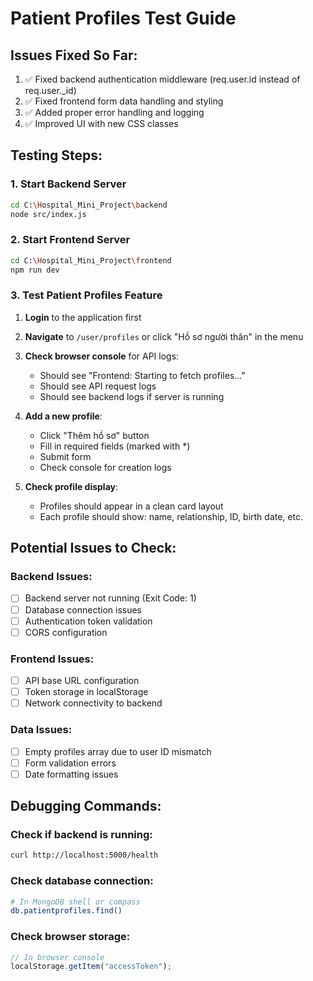 # Patient Profiles Test Guide

## Issues Fixed So Far:

1. ✅ Fixed backend authentication middleware (req.user.id instead of req.user.\_id)
2. ✅ Fixed frontend form data handling and styling
3. ✅ Added proper error handling and logging
4. ✅ Improved UI with new CSS classes

## Testing Steps:

### 1. Start Backend Server

```bash
cd C:\Hospital_Mini_Project\backend
node src/index.js
```

### 2. Start Frontend Server

```bash
cd C:\Hospital_Mini_Project\frontend
npm run dev
```

### 3. Test Patient Profiles Feature

1. **Login** to the application first
2. **Navigate** to `/user/profiles` or click "Hồ sơ người thân" in the menu
3. **Check browser console** for API logs:

   - Should see "Frontend: Starting to fetch profiles..."
   - Should see API request logs
   - Should see backend logs if server is running

4. **Add a new profile**:

   - Click "Thêm hồ sơ" button
   - Fill in required fields (marked with \*)
   - Submit form
   - Check console for creation logs

5. **Check profile display**:
   - Profiles should appear in a clean card layout
   - Each profile should show: name, relationship, ID, birth date, etc.

## Potential Issues to Check:

### Backend Issues:

- [ ] Backend server not running (Exit Code: 1)
- [ ] Database connection issues
- [ ] Authentication token validation
- [ ] CORS configuration

### Frontend Issues:

- [ ] API base URL configuration
- [ ] Token storage in localStorage
- [ ] Network connectivity to backend

### Data Issues:

- [ ] Empty profiles array due to user ID mismatch
- [ ] Form validation errors
- [ ] Date formatting issues

## Debugging Commands:

### Check if backend is running:

```bash
curl http://localhost:5000/health
```

### Check database connection:

```bash
# In MongoDB shell or compass
db.patientprofiles.find()
```

### Check browser storage:

```javascript
// In browser console
localStorage.getItem("accessToken");
```

